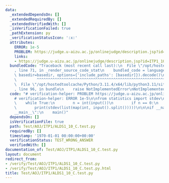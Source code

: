 ```yaml
---
data:
  _extendedDependsOn: []
  _extendedRequiredBy: []
  _extendedVerifiedWith: []
  _isVerificationFailed: true
  _pathExtension: py
  _verificationStatusIcon: ':x:'
  attributes:
    ERROR: 1e-5
    PROBLEM: https://judge.u-aizu.ac.jp/onlinejudge/description.jsp?id=ITP1_10_C&lang=ja
    links:
    - https://judge.u-aizu.ac.jp/onlinejudge/description.jsp?id=ITP1_10_C&lang=ja
  bundledCode: "Traceback (most recent call last):\n  File \"/opt/hostedtoolcache/Python/3.11.4/x64/lib/python3.11/site-packages/onlinejudge_verify/documentation/build.py\"\
    , line 71, in _render_source_code_stat\n    bundled_code = language.bundle(stat.path,\
    \ basedir=basedir, options={'include_paths': [basedir]}).decode()\n          \
    \         ^^^^^^^^^^^^^^^^^^^^^^^^^^^^^^^^^^^^^^^^^^^^^^^^^^^^^^^^^^^^^^^^^^^^^^^^^^^^^^^^^\n\
    \  File \"/opt/hostedtoolcache/Python/3.11.4/x64/lib/python3.11/site-packages/onlinejudge_verify/languages/python.py\"\
    , line 96, in bundle\n    raise NotImplementedError\nNotImplementedError\n"
  code: "# verification-helper: PROBLEM https://judge.u-aizu.ac.jp/onlinejudge/description.jsp?id=ITP1_10_C&lang=ja\n\
    # verification-helper: ERROR 1e-5\n\nfrom statistics import stdev\n\ndef main():\n\
    \    while True:\n        n = int(input())\n        if n == 0:\n            exit()\n\
    \        print(stdev(list(map(int, input().split()))))\n\n\nif __name__ == \"\
    __main__\":\n    main()"
  dependsOn: []
  isVerificationFile: true
  path: Test/AOJ/ITP1/ALDS1_10_C.test.py
  requiredBy: []
  timestamp: '1970-01-01 00:00:00+00:00'
  verificationStatus: TEST_WRONG_ANSWER
  verifiedWith: []
documentation_of: Test/AOJ/ITP1/ALDS1_10_C.test.py
layout: document
redirect_from:
- /verify/Test/AOJ/ITP1/ALDS1_10_C.test.py
- /verify/Test/AOJ/ITP1/ALDS1_10_C.test.py.html
title: Test/AOJ/ITP1/ALDS1_10_C.test.py
---
```

